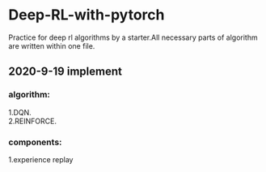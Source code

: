 # Deep-RL-with-pytorch
Practice for deep rl algorithms by a starter.All necessary parts of algorithm are written within one file.
## 2020-9-19 implement
### algorithm:  
  1.DQN.  
  2.REINFORCE. 
### components:  
1.experience replay

